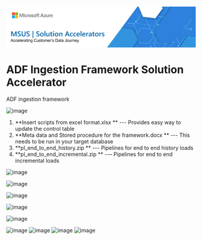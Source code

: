 ![MSUS Solution Accelerator](./images/MSUS%20Solution%20Accelerator%20Banner%20Two_981.png)

# ADF Ingestion Framework Solution Accelerator

ADF ingestion framework

![image](https://user-images.githubusercontent.com/62758564/138203452-9588d01a-0ae3-4ee3-b754-ab84a9c6d9b5.png)

1.	**Insert scripts from excel format.xlsx ** --- Provides easy way to update the control table
2.	**Meta data and Stored procedure for the framework.docx ** --- This needs to be run in your target database
3.	**pl_end_to_end_history.zip ** --- Pipelines for end to end history loads
4.	**pl_end_to_end_incremental.zip ** --– Pipelines for end to end incremental loads

![image](https://user-images.githubusercontent.com/62758564/159766879-59454abe-22ca-4d76-8159-ded5c130f51a.png)

![image](https://user-images.githubusercontent.com/62758564/159767026-45978f71-261e-4f5b-bc35-a8a28b77b248.png)

![image](https://user-images.githubusercontent.com/62758564/159767286-59227e7a-f9c9-46ac-85db-6dcafb43a8eb.png)

![image](https://user-images.githubusercontent.com/62758564/159767522-37f0ac6f-3871-4d3c-b430-59900486366a.png)

![image](https://user-images.githubusercontent.com/62758564/138146813-c0f15420-1900-4f64-9ef5-90263b605136.png)

![image](https://user-images.githubusercontent.com/62758564/138146756-b9913220-2dd9-4943-8d7d-2934bc3809c5.png)
![image](https://user-images.githubusercontent.com/62758564/138146772-f2c6e278-4981-4742-b3bd-984cd14ed8a6.png)
![image](https://user-images.githubusercontent.com/62758564/138146784-ca13897f-74ea-463c-aeb9-2271ea2b5017.png)
![image](https://user-images.githubusercontent.com/62758564/138146802-b32721fe-8124-4aa8-9965-254c3d3e5daa.png)

